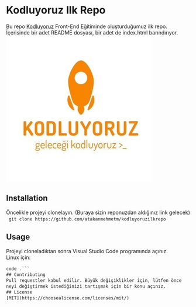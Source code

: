 # Kodluyoruz Ilk Repo 
Bu repo [Kodluyoruz](https://www.kodluyoruz.org/) Front-End Eğitiminde oluşturduğumuz ilk repo. İçerisinde bir adet README dosyası, bir adet de index.html barındırıyor.
![](https://raw.githubusercontent.com/Kodluyoruz/taskforce/git/git/markdown-nedir-nasil-kullaniriz-/figures/kodluyoruz_logo.jpg)
## Installation  
Öncelikle projeyi clonelayın. (Buraya sizin reponuzdan aldığınız link gelecek)  
  ``` git clone https://github.com/atakanmehmetm/kodluyoruzilkrepo```
## Usage  
Projeyi cloneladıktan sonra Visual Studio Code programında açınız.  
Linux için:  
```cd kodluyoruzilkrepo    
code .```
## Contributing
Pull requestler kabul edilir. Büyük değişiklikler için, lütfen önce neyi değiştirmek istediğinizi tartışmak için bir konu açınız.
## License
[MIT](https://choosealicense.com/licenses/mit/)




